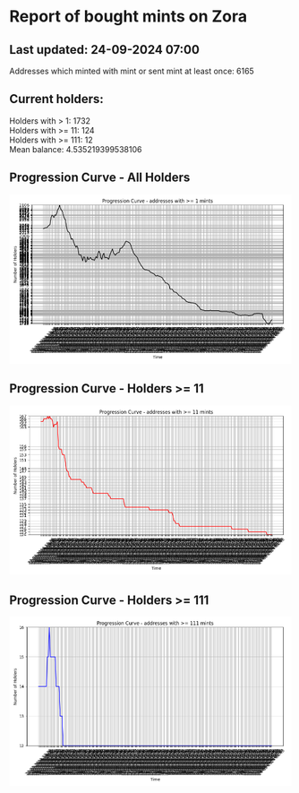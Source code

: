 # Report of bought mints on Zora
## Last updated: 24-09-2024 07:00
Addresses which minted with mint or sent mint at least once: 6165

## Current holders:
Holders with > 1: 1732  
Holders with >= 11: 124  
Holders with >= 111: 12  
Mean balance: 4.535219399538106  

## Progression Curve - All Holders
![addresses with >= 1 mint](progression_curve_all.png)
## Progression Curve - Holders >= 11
![addresses with >= 11 mints](progression_curve_gt_11.png)
## Progression Curve - Holders >= 111
![addresses with >= 111 mints](progression_curve_gt_111.png)
